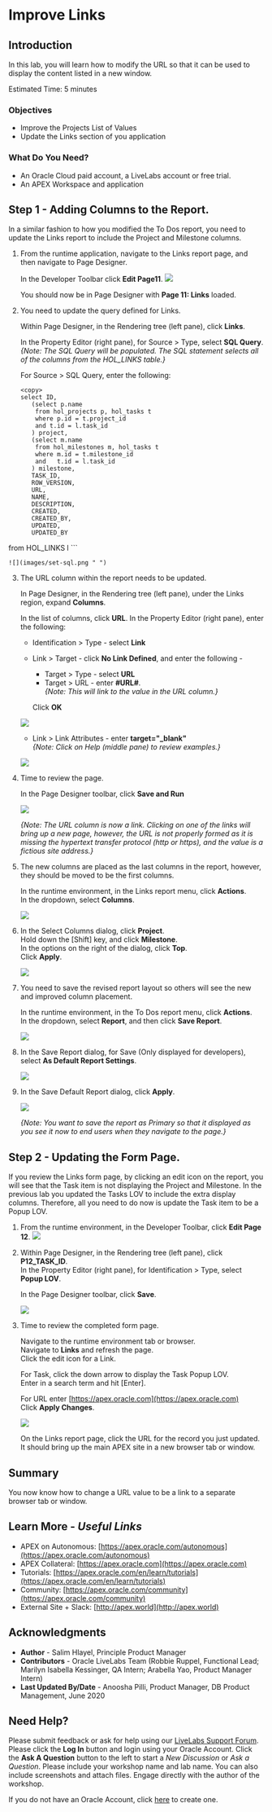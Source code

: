 # Improve Links

## Introduction

In this lab, you will learn how to modify the URL so that it can be used to display the content listed in a new window.

Estimated Time: 5 minutes

### Objectives
- Improve the Projects List of Values
- Update the Links section of you application

### What Do You Need?

- An Oracle Cloud paid account, a LiveLabs account or free trial.
- An APEX Workspace and application

## **Step 1** - Adding Columns to the Report.
In a similar fashion to how you modified the To Dos report, you need to update the Links report to include the Project and Milestone columns.

1. From the runtime application, navigate to the Links report page, and then navigate to Page Designer.

    In the Developer Toolbar click **Edit Page11**.
    ![](images/edit-page11.png " ")

    You should now be in Page Designer with **Page 11: Links** loaded.


2. You need to update the query defined for Links.

    Within Page Designer, in the Rendering tree (left pane), click **Links**.

    In the Property Editor (right pane), for Source > Type, select **SQL Query**.   
    *{Note: The SQL Query will be populated. The SQL statement selects all of the columns from the HOL_LINKS table.}*

    For Source > SQL Query, enter the following:

    ```
    <copy>
    select ID,
       (select p.name
        from hol_projects p, hol_tasks t
        where p.id = t.project_id
        and t.id = l.task_id
       ) project,
       (select m.name
        from hol_milestones m, hol_tasks t
        where m.id = t.milestone_id
        and   t.id = l.task_id
       ) milestone,
       TASK_ID,
       ROW_VERSION,
       URL,
       NAME,
       DESCRIPTION,
       CREATED,
       CREATED_BY,
       UPDATED,
       UPDATED_BY
  from HOL_LINKS l
  </copy>
    ```

    ![](images/set-sql.png " ")

3. The URL column within the report needs to be updated.

    In Page Designer, in the Rendering tree (left pane), under the Links region, expand **Columns**.

    In the list of columns, click **URL**.
    In the Property Editor (right pane), enter the following:
    - Identification > Type - select **Link**
    - Link > Target - click **No Link Defined**, and enter the following -
        - Target > Type - select **URL**
        - Target > URL - enter **#URL#**.   
        *{Note: This will link to the value in the URL column.}*    

        Click **OK**

    ![](images/update-url.png " ")

    - Link > Link Attributes - enter **target="_blank"**    
    *{Note: Click on Help (middle pane) to review examples.}*

    ![](images/update-url2.png " ")

4. Time to review the page.

    In the Page Designer toolbar, click **Save and Run**

    ![](images/run-report.png " ")

    *{Note: The URL column is now a link. Clicking on one of the links will bring up a new page, however, the URL is not properly formed as it is missing the hypertext transfer protocol (http or https), and the value is a fictious site address.}*

4. The new columns are placed as the last columns in the report, however, they should be moved to be the first columns.

    In the runtime environment, in the Links report menu, click **Actions**.       
    In the dropdown, select **Columns**.

    ![](images/go-columns.png " ")

6. In the Select Columns dialog, click **Project**.        
    Hold down the [Shift] key, and click **Milestone**.     
    In the options on the right of the dialog, click **Top**.        
    Click **Apply**.

    ![](images/select-columns.png " ")

7. You need to save the revised report layout so others will see the new and improved column placement.

    In the runtime environment, in the To Dos report menu, click **Actions**.       
    In the dropdown, select **Report**, and then click **Save Report**.

    ![](images/go-save.png " ")

8. In the Save Report dialog, for Save (Only displayed for developers), select **As Default Report Settings**.

    ![](images/go-default.png " ")

9. In the Save Default Report dialog, click **Apply**.     

    ![](images/set-default.png " ")

    *{Note: You want to save the report as Primary so that it displayed as you see it now to end users when they navigate to the page.}*

## **Step 2** - Updating the Form Page.
If you review the Links form page, by clicking an edit icon on the report, you will see that the Task item is not displaying the Project and Milestone. In the previous lab you updated the Tasks LOV to include the extra display columns. Therefore, all you need to do now is update the Task item to be a Popup LOV.

1. From the runtime environment, in the Developer Toolbar, click **Edit Page 12**.
![](images/edit-page12.png " ")

7. Within Page Designer, in the Rendering tree (left pane), click **P12\_TASK_ID**.  
    In the Property Editor (right pane), for Identification > Type, select **Popup LOV**.

    In the Page Designer toolbar, click **Save**.

    ![](images/set-task-lov.png " ")   


8. Time to review the completed form page.    

    Navigate to the runtime environment tab or browser.     
    Navigate to **Links** and refresh the page.     
    Click the edit icon for a Link.

    For Task, click the down arrow to display the Task Popup LOV.     
    Enter in a search term and hit [Enter].

    For URL enter [https://apex.oracle.com](https://apex.oracle.com)     
    Click **Apply Changes**.

    ![](images/form-runtime.png " ")    

    On the Links report page, click the URL for the record you just updated.    
    It should bring up the main APEX site in a new browser tab or window.

## **Summary**

You now know how to change a URL value to be a link to a separate browser tab or window.

## **Learn More** - *Useful Links*

- APEX on Autonomous:   [https://apex.oracle.com/autonomous](https://apex.oracle.com/autonomous)
- APEX Collateral:   [https://apex.oracle.com](https://apex.oracle.com)
- Tutorials:   [https://apex.oracle.com/en/learn/tutorials](https://apex.oracle.com/en/learn/tutorials)
- Community:  [https://apex.oracle.com/community](https://apex.oracle.com/community)
- External Site + Slack:   [http://apex.world](http://apex.world)

## **Acknowledgments**

- **Author** - Salim Hlayel, Principle Product Manager
- **Contributors** - Oracle LiveLabs Team (Robbie Ruppel, Functional Lead; Marilyn Isabella Kessinger, QA Intern; Arabella Yao, Product Manager Intern)
- **Last Updated By/Date** - Anoosha Pilli, Product Manager, DB Product Management, June 2020

## Need Help?
Please submit feedback or ask for help using our [LiveLabs Support Forum](https://community.oracle.com/tech/developers/categories/oracle-apex-development-workshops). Please click the **Log In** button and login using your Oracle Account. Click the **Ask A Question** button to the left to start a *New Discussion* or *Ask a Question*.  Please include your workshop name and lab name.  You can also include screenshots and attach files.  Engage directly with the author of the workshop.

If you do not have an Oracle Account, click [here](https://profile.oracle.com/myprofile/account/create-account.jspx) to create one.
